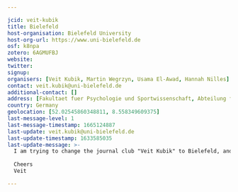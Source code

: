 ```yaml
---

jcid: veit-kubik
title: Bielefeld
host-organisation: Bielefeld University
host-org-url: https://www.uni-bielefeld.de
osf: k8npa
zotero: 6AGMUFBJ
website: 
twitter: 
signup: 
organisers: [Veit Kubik, Martin Wegrzyn, Usama El-Awad, Hannah Nilles]
contact: veit.kubik@uni-bielefeld.de
additional-contact: []
address: [Fakultaet fuer Psychologie und Sportwissenschaft, Abteilung fuer Psychologie, Postfach 10 01 31, D-33501 Bielefeld]
country: Germany
geolocation: [52.02545860348811, 8.558349609375]
last-message-level: 1
last-message-timestamp: 1665124887
last-update: veit.kubik@uni-bielefeld.de
last-update-timestamp: 1633585035
last-update-message: >-
  I am trying to change the journal club "Veit Kubik" to Bielefeld, and would like to  add three further names as co-organizers.
  
  Cheers
  Veit

---
```



